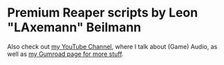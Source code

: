 # Premium Reaper scripts by Leon "LAxemann" Beilmann
Also check out [my YouTube Channel](https://www.youtube.com/@LAxemann), where I talk about (Game) Audio, as well as [my Gumroad page for more stuff](https://leonbeilmann.gumroad.com).
